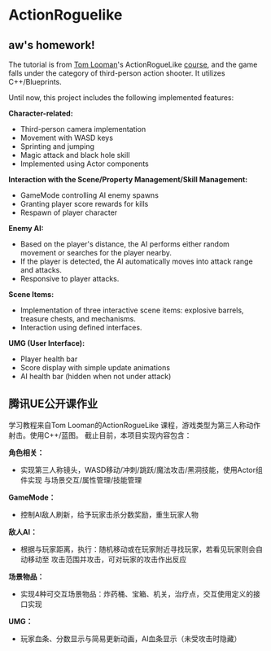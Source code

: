 # ActionRoguelike

## aw's homework!

The tutorial is from [Tom Looman](https://github.com/tomlooman)'s ActionRogueLike [course](https://courses.tomlooman.com/p/unrealengine-cpp?coupon_code=COMMUNITY15&src=github), and the game falls under the category of third-person action shooter. It utilizes C++/Blueprints.

Until now, this project includes the following implemented features:

**Character-related:**

- Third-person camera implementation
- Movement with WASD keys
- Sprinting and jumping
- Magic attack and black hole skill
- Implemented using Actor components

**Interaction with the Scene/Property Management/Skill Management:**

- GameMode controlling AI enemy spawns
- Granting player score rewards for kills
- Respawn of player character

**Enemy AI:**

- Based on the player's distance, the AI performs either random movement or searches for the player nearby.
- If the player is detected, the AI automatically moves into attack range and attacks.
- Responsive to player attacks.

**Scene Items:**

- Implementation of three interactive scene items: explosive barrels, treasure chests, and mechanisms.
- Interaction using defined interfaces.

**UMG (User Interface):**

- Player health bar
- Score display with simple update animations
- AI health bar (hidden when not under attack)

## 腾讯UE公开课作业

学习教程来自Tom Looman的ActionRogueLike 课程，游戏类型为第三人称动作射击。使用C++/蓝图。
截止目前，本项目实现内容包含：

**角色相关：**

- 实现第三人称镜头，WASD移动/冲刺/跳跃/魔法攻击/黑洞技能，使用Actor组件实现
与场景交互/属性管理/技能管理

**GameMode：**

- 控制AI敌人刷新，给予玩家击杀分数奖励，重生玩家人物

**敌人AI：**

- 根据与玩家距离，执行：随机移动或在玩家附近寻找玩家，若看见玩家则会自动移动至
攻击范围并攻击，可对玩家的攻击作出反应

**场景物品：**

- 实现4种可交互场景物品：炸药桶、宝箱、机关，治疗点，交互使用定义的接口实现

**UMG：**

- 玩家血条、分数显示与简易更新动画，AI血条显示（未受攻击时隐藏）